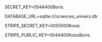 SECRET\_KEY=0044400Boris.

DATABASE\_URL=sqlite:///sciences\_univers.db

STRIPE\_SECRET\_KEY=0055500Kossi.

STRIPE\_PUBLIC\_KEY=0044400KossiBoris.

